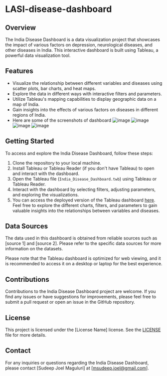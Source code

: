 # LASI-disease-dashboard


## Overview
The India Disease Dashboard is a data visualization project that showcases the impact of various factors on depression, neurological diseases, and other diseases in India. This interactive dashboard is built using Tableau, a powerful data visualization tool.

## Features
- Visualize the relationship between different variables and diseases using scatter plots, bar charts, and heat maps.
- Explore the data in different ways with interactive filters and parameters.
- Utilize Tableau's mapping capabilities to display geographic data on a map of India.
- Gain insights into the effects of various factors on diseases in different regions of India.
- Here are some of the screenshots of dashboard
![image](https://github.com/joelmaguluri/LASI-disease-dashboard/assets/29436770/50207360-888e-48fd-90d6-f60986f935f4)
![image](https://github.com/joelmaguluri/LASI-disease-dashboard/assets/29436770/59d28cb4-e444-4a58-857a-02eb006d949d)
![image](https://github.com/joelmaguluri/LASI-disease-dashboard/assets/29436770/0fd6d59d-9098-4a68-a944-9fd52f0f9f94)
![image](https://github.com/joelmaguluri/LASI-disease-dashboard/assets/29436770/212798c2-c9a8-4d09-934e-1ee397b8f462)


## Getting Started
To access and explore the India Disease Dashboard, follow these steps:
1. Clone the repository to your local machine.
2. Install Tableau or Tableau Reader (if you don't have Tableau) to open and interact with the dashboard.
3. Open the Tableau file (`India_Disease_Dashboard.twb`) using Tableau or Tableau Reader.
4. Interact with the dashboard by selecting filters, adjusting parameters, and exploring the visualizations.
5. You can access the deployed version of the Tableau dashboard [here](https://public.tableau.com/app/profile/gottipalli.anudeep/viz/598_project_dash1/finaldashboard?publish=yes). Feel free to explore the different charts, filters, and parameters to gain valuable insights into the relationships between variables and diseases.


## Data Sources
The data used in this dashboard is obtained from reliable sources such as [source 1] and [source 2]. Please refer to the specific data sources for more information on the datasets.

Please note that the Tableau dashboard is optimized for web viewing, and it is recommended to access it on a desktop or laptop for the best experience.

## Contributions
Contributions to the India Disease Dashboard project are welcome. If you find any issues or have suggestions for improvements, please feel free to submit a pull request or open an issue in the GitHub repository.

## License
This project is licensed under the [License Name] license. See the [LICENSE](LICENSE) file for more details.

## Contact
For any inquiries or questions regarding the India Disease Dashboard, please contact [Sudeep Joel Maguluri] at [msudeep.joel@gmail.com].

